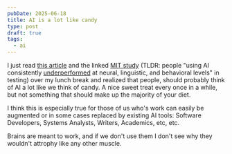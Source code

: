 ```yaml
---
pubDate: 2025-06-18
title: AI is a lot like candy
type: post
draft: true
tags:
  - ai
---
```

I just read [this article](https://time.com/7295195/ai-chatgpt-google-learning-school/) and the linked [MIT study](https://www.media.mit.edu/publications/your-brain-on-chatgpt/) (TLDR: people "using AI consistently [underperformed](https://www.media.mit.edu/publications/your-brain-on-chatgpt/) at neural, linguistic, and behavioral levels" in testing) over my lunch break and realized that people, should probably think of AI a lot like we think of candy. A nice sweet treat every once in a while, but not something that should make up the majority of your diet.&#x20;

I think this is especially true for those of us who's work can easily be augmented or in some cases replaced by existing AI tools: Software Developers, Systems Analysts, Writers, Academics, etc, etc.&#x20;

Brains are meant to work, and if we don't use them I don't see why they wouldn't attrophy like any other muscle.&#x20;

